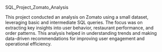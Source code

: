 SQL_Project_Zomato_Analysis


This project conducted an analysis on Zomato using a small dataset, leveraging basic and intermediate SQL queries. The focus was on extracting key insights into user behavior, restaurant performance, and order patterns. This analysis helped in understanding trends and making data-driven recommendations for improving user engagement and operational efficiency.

